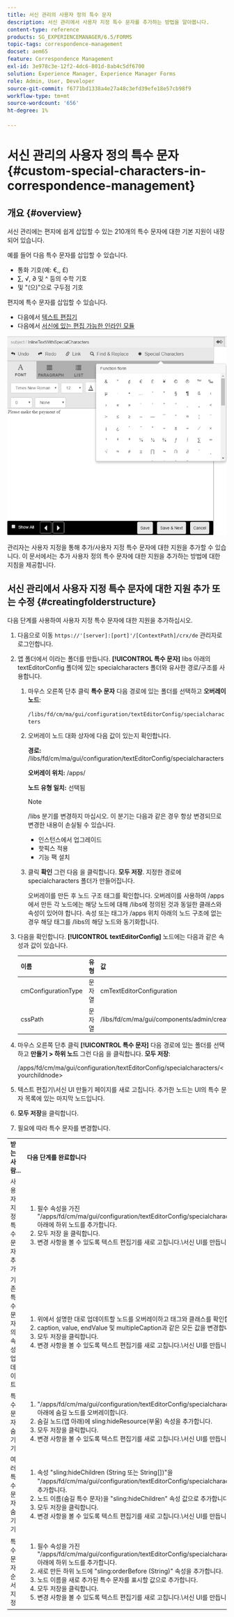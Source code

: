 ```yaml
---
title: 서신 관리의 사용자 정의 특수 문자
description: 서신 관리에서 사용자 지정 특수 문자를 추가하는 방법을 알아봅니다.
content-type: reference
products: SG_EXPERIENCEMANAGER/6.5/FORMS
topic-tags: correspondence-management
docset: aem65
feature: Correspondence Management
exl-id: 3e978c3e-12f2-4dc6-801d-8ab4c5df6700
solution: Experience Manager, Experience Manager Forms
role: Admin, User, Developer
source-git-commit: f6771bd1338a4e27a48c3efd39efe18e57cb98f9
workflow-type: tm+mt
source-wordcount: '656'
ht-degree: 1%

---
```


# 서신 관리의 사용자 정의 특수 문자{#custom-special-characters-in-correspondence-management}

## 개요 {#overview}

서신 관리에는 편지에 쉽게 삽입할 수 있는 210개의 특수 문자에 대한 기본 지원이 내장되어 있습니다.

예를 들어 다음 특수 문자를 삽입할 수 있습니다.

* 통화 기호(예: €,, £)
* ∑, √, ∂ 및 ^ 등의 수학 기호
* 및 &quot;(으)‟으로 구두점 기호

편지에 특수 문자를 삽입할 수 있습니다.

* 다음에서 [텍스트 편집기](/help/forms/using/document-fragments.md#createtext)
* 다음에서 [서신에 있는 편집 가능한 인라인 모듈](../../forms/using/create-correspondence.md#managecontent)

![specialcharactersinlinemodule](assets/specialcharactersinlinemodule.png)

관리자는 사용자 지정을 통해 추가/사용자 지정 특수 문자에 대한 지원을 추가할 수 있습니다. 이 문서에서는 추가 사용자 정의 특수 문자에 대한 지원을 추가하는 방법에 대한 지침을 제공합니다.

## 서신 관리에서 사용자 지정 특수 문자에 대한 지원 추가 또는 수정 {#creatingfolderstructure}

다음 단계를 사용하여 사용자 지정 특수 문자에 대한 지원을 추가하십시오.

1. 다음으로 이동 `https://'[server]:[port]'/[ContextPath]/crx/de` 관리자로 로그인합니다.
1. 앱 폴더에서 이라는 폴더를 만듭니다. **[!UICONTROL 특수 문자]** libs 아래의 textEditorConfig 폴더에 있는 specialcharacters 폴더와 유사한 경로/구조를 사용합니다.

   1. 마우스 오른쪽 단추 클릭 **특수 문자** 다음 경로에 있는 폴더를 선택하고 **오버레이 노드**:

      `/libs/fd/cm/ma/gui/configuration/textEditorConfig/specialcharacters`

   1. 오버레이 노드 대화 상자에 다음 값이 있는지 확인합니다.

      **경로:** /libs/fd/cm/ma/gui/configuration/textEditorConfig/specialcharacters

      **오버레이 위치:** /apps/

      **노드 유형 일치:** 선택됨

      >[!NOTE]
      >
      >/libs 분기를 변경하지 마십시오. 이 분기는 다음과 같은 경우 항상 변경되므로 변경한 내용이 손실될 수 있습니다.
      >
      >
      >
      >    * 인스턴스에서 업그레이드
      >    * 핫픽스 적용
      >    * 기능 팩 설치
      >
      >

   1. 클릭 **확인** 그런 다음 을 클릭합니다. **모두 저장**. 지정한 경로에 specialcharacters 폴더가 만들어집니다.

      오버레이를 만든 후 노드 구조 태그를 확인합니다. 오버레이를 사용하여 /apps에서 만든 각 노드에는 해당 노드에 대해 /libs에 정의된 것과 동일한 클래스와 속성이 있어야 합니다. 속성 또는 태그가 /apps 위치 아래의 노드 구조에 없는 경우 해당 태그를 /libs의 해당 노드와 동기화합니다.

1. 다음을 확인합니다. **[!UICONTROL textEditorConfig]** 노드에는 다음과 같은 속성과 값이 있습니다.

   | 이름 | 유형 | 값 |
   |---|---|---|
   | cmConfigurationType | 문자열 | cmTextEditorConfiguration |
   | cssPath | 문자열 | /libs/fd/cm/ma/gui/components/admin/createasset/textcontrol/clientlibs/textcontrol |

1. 마우스 오른쪽 단추 클릭 **[!UICONTROL 특수 문자]** 다음 경로에 있는 폴더를 선택하고 **만들기 > 하위 노드** 그런 다음 을 클릭합니다. **모두 저장**:

   /apps/fd/cm/ma/gui/configuration/textEditorConfig/specialcharacters/&lt;yourchildnode>

1. 텍스트 편집기\서신 UI 만들기 페이지를 새로 고칩니다. 추가한 노드는 UI의 특수 문자 목록에 있는 마지막 노드입니다.
1. **모두 저장**&#x200B;을 클릭합니다.
1. 필요에 따라 특수 문자를 변경합니다.

<table>
 <tbody>
  <tr>
   <td><strong>받는 사람...</strong></td>
   <td><strong>다음 단계를 완료합니다</strong></td>
  </tr>
  <tr>
   <td>사용자 지정 특수 문자 추가</td>
   <td>
    <ol>
     <li>필수 속성을 가진 "/apps/fd/cm/ma/gui/configuration/textEditorConfig/specialcharacters" 아래에 하위 노드를 추가합니다.</li>
     <li>모두 저장 을 클릭합니다.</li>
     <li>변경 사항을 볼 수 있도록 텍스트 편집기를 새로 고칩니다.\서신 UI를 만듭니다.</li>
    </ol> </td>
  </tr>
  <tr>
   <td>기존 특수 문자의 속성 업데이트</td>
   <td>
    <ol>
     <li>위에서 설명한 대로 업데이트할 노드를 오버레이하고 태그와 클래스를 확인합니다.</li>
     <li>caption, value, endValue 및 multipleCaption과 같은 모든 값을 변경합니다. </li>
     <li>모두 저장을 클릭합니다. </li>
     <li>변경 사항을 볼 수 있도록 텍스트 편집기를 새로 고칩니다.\서신 UI를 만듭니다.</li>
    </ol> </td>
  </tr>
  <tr>
   <td>특수 문자 숨기기</td>
   <td>
    <ol>
     <li>"/apps/fd/cm/ma/gui/configuration/textEditorConfig/specialcharacters" 아래에 숨길 노드를 오버레이합니다.</li>
     <li>숨길 노드(앱 아래)에 sling:hideResource(부울) 속성을 추가합니다. </li>
     <li>모두 저장을 클릭합니다. </li>
     <li>변경 사항을 볼 수 있도록 텍스트 편집기를 새로 고칩니다.\서신 UI를 만듭니다.<br /> </li>
    </ol> </td>
  </tr>
  <tr>
   <td>여러 특수 문자 숨기기</td>
   <td>
    <ol>
     <li>속성 "sling:hideChildren (String 또는 String[])"을 "/apps/fd/cm/ma/gui/configuration/textEditorConfig/specialcharacters"에 추가합니다. </li>
     <li>노드 이름(숨길 특수 문자)을 "sling:hideChildren" 속성 값으로 추가합니다. </li>
     <li>모두 저장을 클릭합니다. </li>
     <li>변경 사항을 볼 수 있도록 텍스트 편집기를 새로 고칩니다.\서신 UI를 만듭니다.<br /> </li>
    </ol> </td>
  </tr>
  <tr>
   <td>특수 문자 순서 지정</td>
   <td>
    <ol>
     <li>필수 속성을 가진 "/apps/fd/cm/ma/gui/configuration/textEditorConfig/specialcharacters" 아래에 하위 노드를 추가합니다. </li>
     <li>새로 만든 하위 노드에 "sling:orderBefore (String)" 속성을 추가합니다. </li>
     <li>노드 이름을 새로 추가된 특수 문자를 표시할 값으로 추가합니다. </li>
     <li>모두 저장을 클릭합니다. </li>
     <li>변경 사항을 볼 수 있도록 텍스트 편집기를 새로 고칩니다.\서신 UI를 만듭니다.<br /> </li>
    </ol> </td>
  </tr>
 </tbody>
</table>
